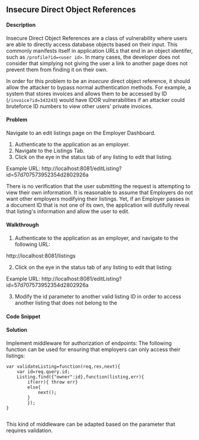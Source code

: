 ## Insecure Direct Object References

#### Description

Insecure Direct Object References are a class of vulnerability where users are able to directly access database objects based on their input. This commonly manifests itself in application URLs that end in an object identifer, such as ```/profile?id=<user id>```. In many cases, the developer does not consider that simplying not giving the user a link to another page does not prevent them from finding it on their own.

In order for this problem to be an *insecure* direct object reference, it should allow the attacker to bypass normal authentication methods. For example, a system that stores invoices and allows them to be accessed by ID (```/invoice?id=343243```) would have IDOR vulnerabilities if an attacker could bruteforce ID numbers to view other users' private invoices.

#### Problem
Navigate to an edit listings page on the Employer Dashboard.
1. Authenticate to the application as an employer.
2. Navigate to the Listings Tab.
3. Click on the eye in the status tab of any listing to edit that listing.

Example URL: http://localhost:8081/editListing?id=57d707573952354d2802926a


There is no verification that the user submitting the request is attempting to view their own information. It is reasonable to assume that Employers do not want other employers modifying their listings. Yet, if an Employer passes in a document ID that is not one of its own, the application will dutifully reveal that listing's information and allow the user to edit.



#### Walkthrough

1. Authenticate to the application as an employer, and navigate to the following URL:

http://localhost:8081/listings

2. Click on the eye in the status tab of any listing to edit that listing:

Example URL: http://localhost:8081/editListing?id=57d707573952354d2802926a

3. Modify the id parameter to another valid listing ID in order to access another listing that does not belong to the 

#### Code Snippet



#### Solution

Implement middleware for authorization of endpoints:
The following function can be used for ensuring that employers can only access their listings:

```
var validateListing=function(req,res,next){
	var id=req.query.id;
	Listing.find({"owner":id},function(listing,err){
		if(err){ throw err}
		else{
			next();
		}
		});
}


```

This kind of middleware can be adapted based on the parameter that requires validation.


